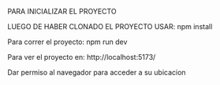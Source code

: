 PARA INICIALIZAR EL PROYECTO

LUEGO DE HABER CLONADO EL PROYECTO USAR:
npm install

Para correr el proyecto:
npm run dev

Para ver el proyecto en:
http://localhost:5173/

Dar permiso al navegador para acceder a su ubicacion
